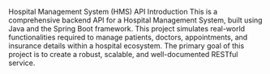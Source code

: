Hospital Management System (HMS) API
Introduction
This is a comprehensive backend API for a Hospital Management System, built using Java and the Spring Boot framework. This project simulates real-world functionalities required to manage patients, doctors, appointments, and insurance details within a hospital ecosystem. The primary goal of this project is to create a robust, scalable, and well-documented RESTful service.
